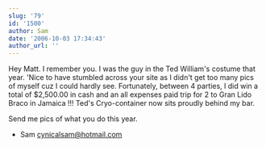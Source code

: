 ```yaml
---
slug: '79'
id: '1500'
author: Sam
date: '2006-10-03 17:34:43'
author_url: ''
---
```

Hey Matt.  I remember you. I was the guy in the Ted William's costume that year.  'Nice to have stumbled across your site as I didn't get too many pics of myself cuz I could hardly see. Fortunately, between 4 parties, I did win a total of $2,500.00 in cash and an all expenses paid trip for 2 to Gran Lido Braco in Jamaica !!!  Ted's Cryo-container now sits proudly behind my bar.


Send me pics of what you do this year.

- Sam                      cynicalsam@hotmail.com
